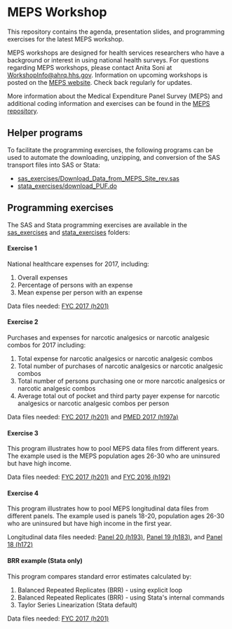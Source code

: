 # MEPS Workshop

This repository contains the agenda, presentation slides, and programming exercises for the latest MEPS workshop.

MEPS workshops are designed for health services researchers who have a background or interest in using national health surveys. For questions regarding MEPS workshops, please contact Anita Soni at [WorkshopInfo@ahrq.hhs.gov](mailto:WorkshopInfo@ahrq.hhs.gov). Information on upcoming workshops is posted on the [MEPS website](https://meps.ahrq.gov/about_meps/workshops_events.jsp). Check back regularly for updates.


More information about the Medical Expenditure Panel Survey (MEPS) and additional coding information and exercises can be found in the [MEPS repository](https://github.com/HHS-AHRQ/MEPS).


## Helper programs

To facilitate the programming exercises, the following programs can be used to automate the downloading, unzipping, and conversion of the SAS transport files into SAS or Stata:
* [sas_exercises/Download_Data_from_MEPS_Site_rev.sas](sas_exercises/Download_Data_from_MEPS_Site_rev.sas)
* [stata_exercises/download_PUF.do](stata_exercises/download_PUF.do)


## Programming exercises

The SAS and Stata programming exercises are available in the [sas_exercises](sas_exercises) and [stata_exercises](stata_exercises) folders:

#### Exercise 1

National healthcare expenses for 2017, including:
1. Overall expenses
2. Percentage of persons with an expense
3. Mean expense per person with an expense

Data files needed:
[FYC 2017 (h201)](https://meps.ahrq.gov/mepsweb/data_stats/download_data_files_detail.jsp?cboPufNumber=HC-201)


#### Exercise 2

Purchases and expenses for narcotic analgesics or narcotic analgesic combos for 2017 including:
1. Total expense for narcotic analgesics or narcotic analgesic combos
2. Total number of purchases of narcotic analgesics or narcotic analgesic combos
3. Total number of persons purchasing one or more narcotic analgesics or narcotic analgesic combos
4. Average total out of pocket and third party payer expense for narcotic analgesics or narcotic analgesic combos per person

Data files needed:
[FYC 2017 (h201)](https://meps.ahrq.gov/mepsweb/data_stats/download_data_files_detail.jsp?cboPufNumber=HC-201) and
[PMED 2017 (h197a)](https://meps.ahrq.gov/mepsweb/data_stats/download_data_files_detail.jsp?cboPufNumber=HC-197A)

#### Exercise 3
This program illustrates how to pool MEPS data files from different years. The example used is the MEPS population ages 26-30 who are uninsured but have high income.

Data files needed:
[FYC 2017 (h201)](https://meps.ahrq.gov/mepsweb/data_stats/download_data_files_detail.jsp?cboPufNumber=HC-201) and
[FYC 2016 (h192)](https://meps.ahrq.gov/mepsweb/data_stats/download_data_files_detail.jsp?cboPufNumber=HC-192)

#### Exercise 4
This program illustrates how to pool MEPS longitudinal data files from different panels. The example used is panels 18-20, population ages 26-30 who are uninsured but have high income in the first year.

Longitudinal data files needed:
[Panel 20 (h193)](https://meps.ahrq.gov/mepsweb/data_stats/download_data_files_detail.jsp?cboPufNumber=HC-193),
[Panel 19 (h183)](https://meps.ahrq.gov/mepsweb/data_stats/download_data_files_detail.jsp?cboPufNumber=HC-183), and
[Panel 18 (h172)](https://meps.ahrq.gov/mepsweb/data_stats/download_data_files_detail.jsp?cboPufNumber=HC-172)

#### BRR example (Stata only)
This program compares standard error estimates calculated by:
1. Balanced Repeated Replicates (BRR) - using explicit loop
2. Balanced Repeated Replicates (BRR) - using Stata's internal commands
3. Taylor Series Linearization (Stata default)

Data files needed:
[FYC 2017 (h201)](https://meps.ahrq.gov/mepsweb/data_stats/download_data_files_detail.jsp?cboPufNumber=HC-201)


